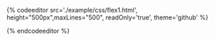 {% codeeditor   src='./example/css/flex1.html', height="500px",maxLines="500", readOnly='true', theme='github' %}

{% endcodeeditor %}

